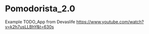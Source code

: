 # Pomodorista_2.0
Example TODO_App from Devaslife
https://www.youtube.com/watch?v=k2h7usLLBhY&t=630s

